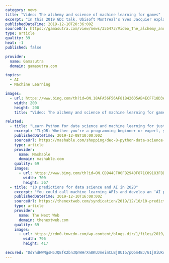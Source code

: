 ```yaml
---
category: news
title: "Video: The alchemy and science of machine learning for games"
excerpt: "In this 2019 GDC talk, Ubisoft Montreal's Yves Jacquier explains Ubisoft's strategy for incorporating modern AI and machine learning in big-budget triple-A games. Jacquier's presentation shed light on how Ubisoft incorporates these new technologies into its production process for making games like Assassin's Creed Odyssey, Rainbow Six ..."
publishedDateTime: 2019-12-10T20:36:00Z
sourceUrl: https://gamasutra.com/view/news/355473/Video_The_alchemy_and_science_of_machine_learning_for_games.php
type: article
quality: 39
heat: -1
published: false

provider:
  name: Gamasutra
  domain: gamasutra.com

topics:
  - AI
  - Machine Learning

images:
  - url: https://www.bing.com/th?id=ON.18AFA56F56AF81B426D5AB4ECFF18D3A
    width: 200
    height: 200
    title: "Video: The alchemy and science of machine learning for games"

related:
  - title: "Learn Python for data science and machine learning for just $10"
    excerpt: "TL;DR: Whether you're a programming beginner or expert, you can grab the Python for Data Science and Machine Learning Bootcamp for $9.99, a 94% savings. Both beginners and experienced coders are becoming more interested in data science and machine learning, and there's no better place to start than with Python. This Python for data science and ..."
    publishedDateTime: 2019-12-08T10:00:00Z
    sourceUrl: https://mashable.com/shopping/dec-8-python-data-science-online-course/
    type: article
    provider:
      name: Mashable
      domain: mashable.com
    quality: 69
    images:
      - url: https://www.bing.com/th?id=ON.CD944CF00FB2940F871C09183FBD964A
        width: 700
        height: 367
  - title: "10 predictions for data science and AI in 2020"
    excerpt: "You could call machine learning APIs and develop an ‘AI product’ if you are a software engineer. You could build and deploy the same model on cloud platforms such as AWS Sagemaker or Azure ML Studio if you have familiarity with cloud offerings. And the list goes on. The net result may be fertile ground for misunderstanding and turf wars due ..."
    publishedDateTime: 2019-12-10T16:08:00Z
    sourceUrl: https://thenextweb.com/syndication/2019/12/10/10-predictions-for-data-science-and-ai-in-2020/
    type: article
    provider:
      name: The Next Web
      domain: thenextweb.com
    quality: 69
    images:
      - url: https://cdn0.tnwcdn.com/wp-content/blogs.dir/1/files/2019/12/1-copy-1-796x417.jpg
        width: 796
        height: 417

secured: "DdYhdHWNgsH5JQEfK2bn3QnWHrXn8KUJmeimCLBjUUIo/pQom4BJ/G1j0iUKdLWBn4nTD2IHbTu+iXENqVA4kHmr3C+kO31Nxgn/z+urJFmRjsI0b/dq6dza1MFrJECDXbTNtEN2qC8pe5woaI3DuGl9Q+4hanm0ylJs/xwIwCVqU0ALKhRrcp76qW7TMwRSPyv2Z3gTWJq2ncZHrdxrwfCjc7dLYhqha9TrohxWDngdDsU4d5hlD4/ctDVlj8FqE0JIYlz2DOC96n8BvMKd3w==;/6AA6QjBXAMOV/zsLQi/hg=="
---
```



